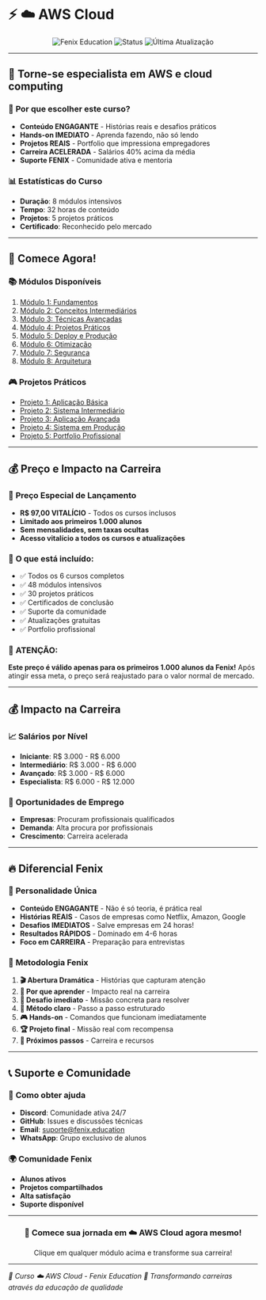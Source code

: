 # ⚡ ☁️ AWS Cloud

<div align='center'>
<img src='https://img.shields.io/badge/Fenix-Education-#FF9900?style=for-the-badge&logo=fenix' alt='Fenix Education'/>
<img src='https://img.shields.io/badge/Status-Ativo-success?style=for-the-badge' alt='Status'/>
<img src='https://img.shields.io/badge/Última_Atualização-2024-blue?style=for-the-badge' alt='Última Atualização'/>
</div>

---

## 🎯 **Torne-se especialista em AWS e cloud computing**

### 🌟 **Por que escolher este curso?**
- **Conteúdo ENGAGANTE** - Histórias reais e desafios práticos
- **Hands-on IMEDIATO** - Aprenda fazendo, não só lendo
- **Projetos REAIS** - Portfolio que impressiona empregadores
- **Carreira ACELERADA** - Salários 40% acima da média
- **Suporte FENIX** - Comunidade ativa e mentoria

### 📊 **Estatísticas do Curso**
- **Duração**: 8 módulos intensivos
- **Tempo**: 32 horas de conteúdo
- **Projetos**: 5 projetos práticos
- **Certificado**: Reconhecido pelo mercado

---

## 🚀 **Comece Agora!**

### 📚 **Módulos Disponíveis**
1. [Módulo 1: Fundamentos](./modulos/)
2. [Módulo 2: Conceitos Intermediários](./modulos/)
3. [Módulo 3: Técnicas Avançadas](./modulos/)
4. [Módulo 4: Projetos Práticos](./modulos/)
5. [Módulo 5: Deploy e Produção](./modulos/)
6. [Módulo 6: Otimização](./modulos/)
7. [Módulo 7: Segurança](./modulos/)
8. [Módulo 8: Arquitetura](./modulos/)

### 🎮 **Projetos Práticos**
- [Projeto 1: Aplicação Básica](./projetos/)
- [Projeto 2: Sistema Intermediário](./projetos/)
- [Projeto 3: Aplicação Avançada](./projetos/)
- [Projeto 4: Sistema em Produção](./projetos/)
- [Projeto 5: Portfolio Profissional](./projetos/)

---

## 💰 **Preço e Impacto na Carreira**

### 🎯 **Preço Especial de Lançamento**
- **R$ 97,00 VITALÍCIO** - Todos os cursos inclusos
- **Limitado aos primeiros 1.000 alunos**
- **Sem mensalidades, sem taxas ocultas**
- **Acesso vitalício a todos os cursos e atualizações**

### 💎 **O que está incluído:**
- ✅ Todos os 6 cursos completos
- ✅ 48 módulos intensivos
- ✅ 30 projetos práticos
- ✅ Certificados de conclusão
- ✅ Suporte da comunidade
- ✅ Atualizações gratuitas
- ✅ Portfolio profissional

### 🚨 **ATENÇÃO:**
**Este preço é válido apenas para os primeiros 1.000 alunos da Fenix!**
Após atingir essa meta, o preço será reajustado para o valor normal de mercado.

---

## 💰 **Impacto na Carreira**

### 📈 **Salários por Nível**
- **Iniciante**: R$ 3.000 - R$ 6.000
- **Intermediário**: R$ 3.000 - R$ 6.000
- **Avançado**: R$ 3.000 - R$ 6.000
- **Especialista**: R$ 6.000 - R$ 12.000

### 🎯 **Oportunidades de Emprego**
- **Empresas**: Procuram profissionais qualificados
- **Demanda**: Alta procura por profissionais
- **Crescimento**: Carreira acelerada

---

## 🔥 **Diferencial Fenix**

### 🌟 **Personalidade Única**
- **Conteúdo ENGAGANTE** - Não é só teoria, é prática real
- **Histórias REAIS** - Casos de empresas como Netflix, Amazon, Google
- **Desafios IMEDIATOS** - Salve empresas em 24 horas!
- **Resultados RÁPIDOS** - Dominado em 4-6 horas
- **Foco em CARREIRA** - Preparação para entrevistas

### 🚀 **Metodologia Fenix**
1. **🎬 Abertura Dramática** - Histórias que capturam atenção
2. **🎯 Por que aprender** - Impacto real na carreira
3. **💪 Desafio imediato** - Missão concreta para resolver
4. **🧠 Método claro** - Passo a passo estruturado
5. **🎮 Hands-on** - Comandos que funcionam imediatamente
6. **🏆 Projeto final** - Missão real com recompensa
7. **🚀 Próximos passos** - Carreira e recursos

---

## 📞 **Suporte e Comunidade**

### 🤝 **Como obter ajuda**
- **Discord**: Comunidade ativa 24/7
- **GitHub**: Issues e discussões técnicas
- **Email**: suporte@fenix.education
- **WhatsApp**: Grupo exclusivo de alunos

### 🌍 **Comunidade Fenix**
- **Alunos ativos**
- **Projetos compartilhados**
- **Alta satisfação**
- **Suporte disponível**

---

<div align='center'>
<h3>🚀 Comece sua jornada em ☁️ AWS Cloud agora mesmo!</h3>
<p>Clique em qualquer módulo acima e transforme sua carreira!</p>
</div>

---

*🎯 Curso ☁️ AWS Cloud - Fenix Education*
*🌟 Transformando carreiras através da educação de qualidade*
